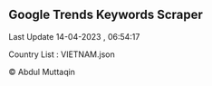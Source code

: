 

## Google Trends Keywords Scraper 
 
Last Update 14-04-2023 , 06:54:17

Country List :
VIETNAM.json



© Abdul Muttaqin 
